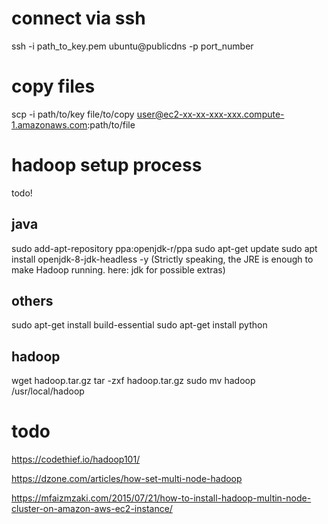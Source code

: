 # connect via ssh
ssh -i path_to_key.pem ubuntu@publicdns -p port_number

# copy files
scp -i path/to/key file/to/copy user@ec2-xx-xx-xxx-xxx.compute-1.amazonaws.com:path/to/file

# hadoop setup process

todo!

## java
sudo add-apt-repository ppa:openjdk-r/ppa
sudo apt-get update
sudo apt install openjdk-8-jdk-headless -y
(Strictly speaking, the JRE is enough to make Hadoop running. here: jdk for possible extras)

## others
sudo apt-get install build-essential
sudo apt-get install python

## hadoop
wget hadoop.tar.gz
tar -zxf hadoop.tar.gz
sudo mv hadoop /usr/local/hadoop


# todo

https://codethief.io/hadoop101/

https://dzone.com/articles/how-set-multi-node-hadoop

https://mfaizmzaki.com/2015/07/21/how-to-install-hadoop-multin-node-cluster-on-amazon-aws-ec2-instance/